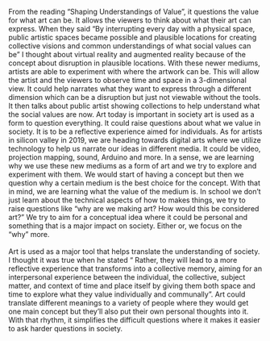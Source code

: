From the reading “Shaping Understandings of Value”, it questions the value for what art can be. It allows the viewers to think about what their art can express. When they said “By interrupting every day with a physical space, public artistic spaces became possible and plausible locations for creating collective visions and common understandings of what social values can be” I thought about virtual reality and augmented reality because of the concept about disruption in plausible locations. With these newer mediums, artists are able to experiment with where the artwork can be. This will allow the artist and the viewers to observe time and space in a 3-dimensional view. It could help narrates what they want to express through a different dimension which can be a disruption but just not viewable without the tools. 
<br>
It then talks about public artist showing collections to help understand what the social values are now. Art today is important in society art is used as a form to question everything. It could raise questions about what we value in society. It is to be a reflective experience aimed for individuals. As for artists in silicon valley in 2019, we are heading towards digital arts where we utilize technology to help us narrate our ideas in different media. It could be video, projection mapping, sound, Arduino and more. In a sense, we are learning why we use these new mediums as a form of art and we try to explore and experiment with them. We would start of having a concept but then we question why a certain medium is the best choice for the concept. With that in mind, we are learning what the value of the medium is. In school we don’t just learn about the technical aspects of how to makes things, we try to raise questions like “why are we making art? How would this be considered art?” We try to aim for a conceptual idea where it could be personal and something that is a major impact on society. Either or, we focus on the “why” more.  
<br>
Art is used as a major tool that helps translate the understanding of society. I thought it was true when he stated “ Rather, they will lead to a more reflective experience that transforms into a collective memory, aiming for an interpersonal experience between the individual, the collective, subject matter, and context of time and place itself by giving them both space and time to explore what they value individually and communally”. Art could translate different meanings to a variety of people where they would get one main concept but they’ll also put their own personal thoughts into it. With that rhythm, it simplifies the difficult questions where it makes it easier to ask harder questions in society. 




